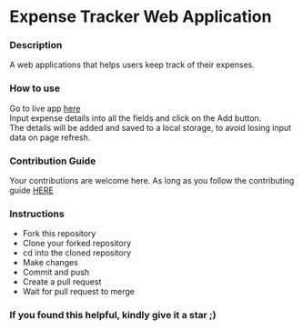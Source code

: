 # Expense Tracker Web Application

### **Description**

A web applications that helps users keep track of their expenses.

### **How to use**

Go to live app [here](https://biz-tracker.netlify.app/) \
Input expense details into all the fields and click on the Add button. \
The details will be added and saved to a local storage, to avoid losing input data on page refresh.

### **Contribution Guide**

Your contributions are welcome here. As long as you follow the contributing guide [HERE](https://github.com/HarunaDev/Expense-Tracker/blob/main/CONTRIBUTING.md)

### **Instructions**

- Fork this repository
- Clone your forked repository
- cd into the cloned repository
- Make changes
- Commit and push
- Create a pull request
- Wait for pull request to merge

### **If you found this helpful, kindly give it a star ;)**
